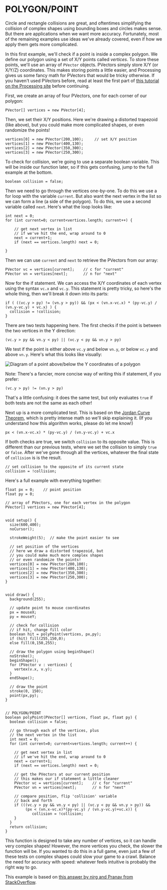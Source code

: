 # POLYGON/POINT  
Circle and rectangle collisions are great, and oftentimes simplifying the collision of complex shapes using bounding boxes and circles makes sense. But there are applications when we want more accuracy. Fortunately, most of the remaining examples use ideas we've already covered, even if how we apply them gets more complicated.

In this first example, we'll check if a point is inside a complex polygon. We define our polygon using a set of X/Y points called *vertices*. To store these points, we'll use an array of `PVector` objects. PVectors simply store X/Y (or X/Y/Z) coordinates. This makes storing points a little easier, and Processing gives us some fancy math for PVectors that would be tricky otherwise. If you haven't used PVectors before, read at least the first part of [this tutorial on the Processing site](https://processing.org/tutorials/pvector/) before continuing.

First, we create an array of four PVectors, one for each corner of our polygon:

	PVector[] vertices = new PVector[4];

Then, we set their X/Y positions. Here we're drawing a distorted trapezoid (like above), but you could make more complicated shapes, or even randomize the points!

	vertices[0] = new PVector(200,100);		// set X/Y position
  	vertices[1] = new PVector(400,130);
  	vertices[2] = new PVector(350,300);
  	vertices[3] = new PVector(250,300);

To check for collision, we're going to use a separate boolean variable. This will be inside our function later, so if this gets confusing, jump to the full example at the bottom.

	boolean collision = false;

Then we need to go through the vertices one-by-one. To do this we use a for loop with the variable `current`. But also want the next vertex in the list so we can form a line (a side of the polygon). To do this, we use a second variable called `next`. Here's what the loop looks like:

	int next = 0;
  	for (int current=0; current<vertices.length; current++) {
  		
  		// get next vertex in list
    	// if we've hit the end, wrap around to 0
    	next = current+1;
    	if (next == vertices.length) next = 0;

    }

Then we can use `current` and `next` to retrieve the PVectors from our array:

	PVector vc = vertices[current];    // c for "current"
    PVector vn = vertices[next];       // n for "next"

Now for the if statement. We can access the X/Y coordinates of each vertex using the syntax `vc.x` and `vc.y`. This statement is pretty tricky, so here's the whole thing, then we'll break it down into its parts:

	if ( ((vc.y > py) != (vn.y > py)) && (px < (vn.x-vc.x) * (py-vc.y) / (vn.y-vc.y) + vc.x) ) {
      collision = !collision;
    }

There are two tests happening here. The first checks if the point is between the two vertices in the Y direction:

	(vc.y > py && vn.y < py) || (vc.y < py && vn.y > py)

We test if the point is either above `vc.y` and below `vn.y`, or below `vc.y` and above `vn.y`. Here's what this looks like visually:

![Diagram of a point above/below the Y coordinates of a polygon](images/poly-point.jpg)

Note: There's a fancier, more concise way of writing this if statement, if you prefer:

	(vc.y > py) != (vn.y > py)

That's a little confusing: it does the same test, but only evaluates `true` if both tests are not the same as each other!

Next up is a more complicated test. This is based on the [Jordan Curve Theorem](http://en.wikipedia.org/wiki/Jordan_curve_theorem), which is pretty intense math so we'll skip explaining it. (If you  understand how this algorithm works, please do let me know!)

	px < (vn.x-vc.x) * (py-vc.y) / (vn.y-vc.y) + vc.x

If both checks are true, we switch `collision` to its opposite value. This is different than our previous tests, where we set the collision to simply `true` or `false`. After we've gone through all the vertices, whatever the final state of `collision` is is the result.

	// set collision to the opposite of its current state
	collision = !collision;

Here's a full example with everything together:

	float px = 0;    // point position
	float py = 0;

	// array of PVectors, one for each vertex in the polygon
	PVector[] vertices = new PVector[4];


	void setup() {
	  size(600,400);
	  noCursor();
	  
	  strokeWeight(5);  // make the point easier to see
	  
	  // set position of the vertices
	  // here we draw a distorted trapezoid, but 
	  // you could make much more complex shapes
	  // or even randomize the points!
	  vertices[0] = new PVector(200,100);
	  vertices[1] = new PVector(400,130);
	  vertices[2] = new PVector(350,300);
	  vertices[3] = new PVector(250,300);
	}


	void draw() {
	  background(255);
	  
	  // update point to mouse coordinates
	  px = mouseX;
	  py = mouseY;
	  
	  // check for collision
	  // if hit, change fill color
	  boolean hit = polyPoint(vertices, px,py);
	  if (hit) fill(255,150,0);
	  else fill(0,150,255);
	  
	  // draw the polygon using beginShape()
	  noStroke();
	  beginShape();
	  for (PVector v : vertices) {
	    vertex(v.x, v.y);
	  }
	  endShape();
	  
	  // draw the point
	  stroke(0, 150);
	  point(px,py);
	}


	// POLYGON/POINT
	boolean polyPoint(PVector[] vertices, float px, float py) {
	  boolean collision = false;
	  
	  // go through each of the vertices, plus
	  // the next vertex in the list
	  int next = 0;
	  for (int current=0; current<vertices.length; current++) {
	    
	    // get next vertex in list
	    // if we've hit the end, wrap around to 0
	    next = current+1;
	    if (next == vertices.length) next = 0;
	    
	    // get the PVectors at our current position
	    // this makes our if statement a little cleaner
	    PVector vc = vertices[current];    // c for "current"
	    PVector vn = vertices[next];       // n for "next"
	    
	    // compare position, flip 'collision' variable
	    // back and forth
	    if (((vc.y > py && vn.y < py) || (vc.y < py && vn.y > py)) &&
             (px < (vn.x-vc.x)*(py-vc.y) / (vn.y-vc.y)+vc.x)) {
        		collision = !collision;
    	}
	  }
	  return collision;  
	}

This function is designed to take any number of vertices, so it can handle very complex shapes! However, the more vertices you check, the slower the function will be. If you wanted to do this in a full game, even just a few of these tests on complex shapes could slow your game to a crawl. Balance the need for accuracy with speed: whatever feels intuitive is probably the right way to go.

This example is based on [this answer by nirg and Pranav from StackOverflow](http://stackoverflow.com/a/2922778/1167783).
